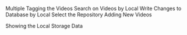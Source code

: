 

Multiple Tagging the Videos
Search on Videos by Local
Write Changes to Database by Local
Select the Repository
Adding New Videos

Showing the Local Storage Data
